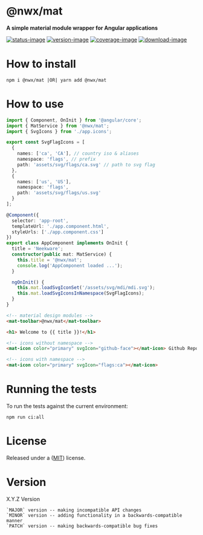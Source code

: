 # @nwx/mat

**A simple material module wrapper for Angular applications**

[![status-image]][status-link]
[![version-image]][version-link]
[![coverage-image]][coverage-link]
[![download-image]][download-link]

# How to install

    npm i @nwx/mat |OR| yarn add @nwx/mat

# How to use

```typescript
import { Component, OnInit } from '@angular/core';
import { MatService } from '@nwx/mat';
import { SvgIcons } from './app.icons';

export const SvgFlagIcons = [
  {
    names: ['ca', 'CA'], // country iso & aliases
    namespace: 'flags', // prefix
    path: 'assets/svg/flags/ca.svg' // path to svg flag
  },
  {
    names: ['us', 'US'],
    namespace: 'flags',
    path: 'assets/svg/flags/us.svg'
  }
];

@Component({
  selector: 'app-root',
  templateUrl: './app.component.html',
  styleUrls: ['./app.component.css']
})
export class AppComponent implements OnInit {
  title = 'Neekware';
  constructor(public mat: MatService) {
    this.title = '@nwx/mat';
    console.log('AppComponent loaded ...');
  }

  ngOnInit() {
    this.mat.loadSvgIconSet('/assets/svg/mdi/mdi.svg');
    this.mat.loadSvgIconsInNamespace(SvgFlagIcons);
  }
}
```

```html
<!-- material design modules -->
<mat-toolbar>@nwx/mat</mat-toolbar>

<h1> Welcome to {{ title }}!</h1>

<!-- icons without namespace -->
<mat-icon color="primary" svgIcon="github-face"></mat-icon> Github Repo

<!-- icons with namespace -->
<mat-icon color="primary" svgIcon="flags:ca"></mat-icon>
```

# Running the tests

To run the tests against the current environment:

    npm run ci:all

# License

Released under a ([MIT](https://github.com/neekware/nwx-mat/blob/master/LICENSE)) license.

# Version

X.Y.Z Version

    `MAJOR` version -- making incompatible API changes
    `MINOR` version -- adding functionality in a backwards-compatible manner
    `PATCH` version -- making backwards-compatible bug fixes

[status-image]: https://secure.travis-ci.org/neekware/nwx-mat.png?branch=master
[status-link]: http://travis-ci.org/neekware/nwx-mat?branch=master
[version-image]: https://img.shields.io/npm/v/@nwx/mat.svg
[version-link]: https://www.npmjs.com/package/@nwx/mat
[coverage-image]: https://coveralls.io/repos/neekware/nwx-mat/badge.svg
[coverage-link]: https://coveralls.io/r/neekware/nwx-mat
[download-image]: https://img.shields.io/npm/dm/@nwx/mat.svg
[download-link]: https://www.npmjs.com/package/@nwx/mat
